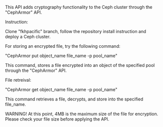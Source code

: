


This API adds cryptography functionality to the Ceph cluster through the "CephArmor" API. 

Instruction:

Clone "fkhpacific" branch, follow the repository install instruction and deploy a Ceph cluster. 



For storing an encrypted file, try the following command:

 "CephArmor put object_name file_name -p pool_name"

This command, stores a file encrypted into an object of the specified pool through the "CephArmor" API.




File retreival:

"CephArmor get object_name file_name -p pool_name"

This command retrieves a file, decrypts, and store into the specified file_name.



WARNING! At this point, 4MB is the maximum size of the file for encryption. Please check your file size before applying the API. 